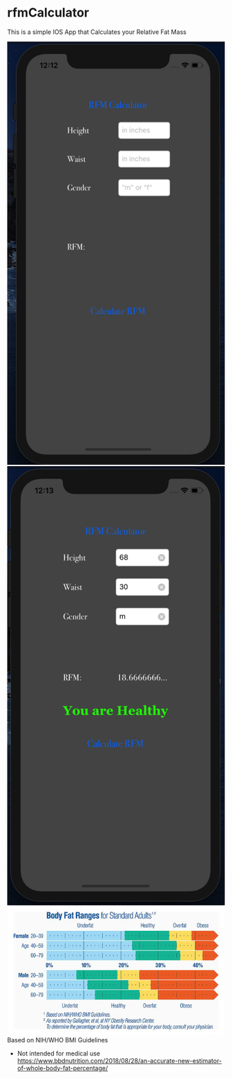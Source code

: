 # rfmCalculator
This is a simple IOS App that Calculates your Relative Fat Mass


![](rfmAppImages/Start_Page.png)
![](rfmAppImages/Calculate.png)
![](rfmAppImages/BFR.jpg)
Based on NIH/WHO BMI Guidelines
* Not intended for medical use
https://www.bbdnutrition.com/2018/08/28/an-accurate-new-estimator-of-whole-body-fat-percentage/
